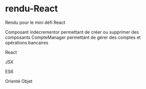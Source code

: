 # rendu-React

Rendu pour le mini défi React

Composant indecrementor permettant de créer ou supprimer des composants CompteManager permettant de gérer des comptes et opérations bancaires

React

JSX

ES6

Orienté Objet
